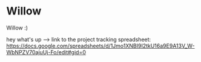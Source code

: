 # Willow
 Willow :) 

hey what's up --> 
link to the project tracking spreadsheet: https://docs.google.com/spreadsheets/d/1Jmo1XNBI9I2tkU16a9E9A13V_W-WbNPZV70ajuUj-Fo/edit#gid=0
